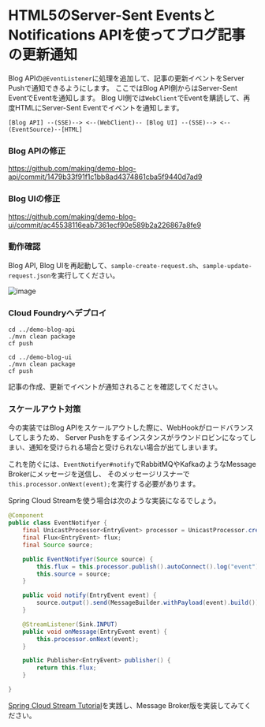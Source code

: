 # HTML5のServer-Sent EventsとNotifications APIを使ってブログ記事の更新通知

Blog APIの`@EventListener`に処理を追加して、記事の更新イベントをServer Pushで通知できるようにします。
ここではBlog API側からはServer-Sent EventでEventを通知します。
Blog UI側では`WebClient`でEventを購読して、再度HTMLにServer-Sent Eventでイベントを通知します。

```
[Blog API] --(SSE)--> <--(WebClient)-- [Blog UI] --(SSE)--> <--(EventSource)--[HTML]
```

### Blog APIの修正

https://github.com/making/demo-blog-api/commit/1479b33f91f1c1bb8ad4374861cba5f9440d7ad9

### Blog UIの修正

https://github.com/making/demo-blog-ui/commit/ac45538116eab7361ecf90e589b2a226867a8fe9

### 動作確認

Blog API, Blog UIを再起動して、`sample-create-request.sh`、`sample-update-request.json`を実行してください。

![image](https://user-images.githubusercontent.com/106908/35485244-1fdca908-04a0-11e8-8842-847101649c52.png)

### Cloud Foundryへデプロイ


```
cd ../demo-blog-api
./mvn clean package
cf push

cd ../demo-blog-ui
./mvn clean package
cf push
```

記事の作成、更新でイベントが通知されることを確認してください。

### スケールアウト対策

今の実装ではBlog APIをスケールアウトした際に、WebHookがロードバランスしてしまうため、
Server Pushをするインスタンスがラウンドロビンになってしまい、通知を受けられる場合と受けられない場合が出てしまいます。

これを防ぐには、`EventNotifyer#notify`でRabbitMQやKafkaのようなMessage Brokerにメッセージを送信し、
そのメッセージリスナーで`this.processor.onNext(event);`を実行する必要があります。


Spring Cloud Streamを使う場合は次のような実装になるでしょう。

``` java
@Component
public class EventNotifyer {
	final UnicastProcessor<EntryEvent> processor = UnicastProcessor.create();
	final Flux<EntryEvent> flux;
	final Source source;

	public EventNotifyer(Source source) {
		this.flux = this.processor.publish().autoConnect().log("event").share();
		this.source = source;
	}

	public void notify(EntryEvent event) {
	    source.output().send(MessageBuilder.withPayload(event).build());
	}

    @StreamListener(Sink.INPUT)
	public void onMessage(EntryEvent event) {
		this.processor.onNext(event);
	}

	public Publisher<EntryEvent> publisher() {
		return this.flux;
	}

}
```


[Spring Cloud Stream Tutorial](https://github.com/Pivotal-Japan/spring-cloud-stream-tutorial)を実践し、Message Broker版を実装してみてください。
